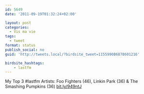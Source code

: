 ```yaml
---
id: 5649
date: '2011-09-19T01:32:24+02:00'

layout: post
categories:
  - Vis ma vie
tags:
  - tweet
format: status
publish_social: no
guid: 'http://tweets.local/?birdsite_tweet=115599086878601216'

birdsite_hashtags:
    - lastfm
---
```


My Top 3 #lastfm Artists: Foo Fighters (46), Linkin Park (36) &amp; The Smashing Pumpkins (36) [bit.ly/949ntJ](http://bit.ly/949ntJ)